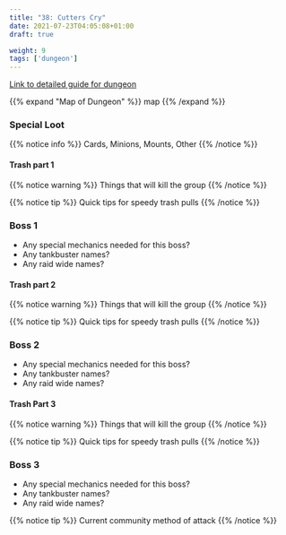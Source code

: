 ```yaml
---
title: "38: Cutters Cry"
date: 2021-07-23T04:05:08+01:00
draft: true

weight: 9
tags: ['dungeon']
---
```

[Link to detailed guide for dungeon](#)

{{% expand "Map of Dungeon" %}}
map 
{{% /expand %}}

### Special Loot

{{% notice info %}}
Cards, Minions, Mounts, Other
{{% /notice %}}


#### Trash part 1
{{% notice warning %}}
Things that will kill the group
{{% /notice %}}

{{% notice tip %}}
Quick tips for speedy trash pulls
{{% /notice %}}

### Boss 1
* Any special mechanics needed for this boss?  
* Any tankbuster names?
* Any raid wide names?

#### Trash part 2
{{% notice warning %}}
Things that will kill the group
{{% /notice %}}

{{% notice tip %}}
Quick tips for speedy trash pulls
{{% /notice %}}

### Boss 2
* Any special mechanics needed for this boss?  
* Any tankbuster names?
* Any raid wide names?

#### Trash Part 3
{{% notice warning %}}
Things that will kill the group
{{% /notice %}}

{{% notice tip %}}
Quick tips for speedy trash pulls
{{% /notice %}}

### Boss 3
* Any special mechanics needed for this boss?  
* Any tankbuster names?
* Any raid wide names?

{{% notice tip %}}
Current community method of attack
{{% /notice %}}



